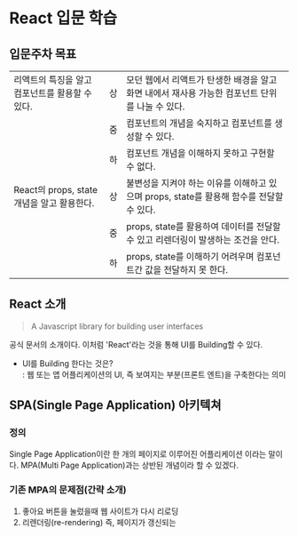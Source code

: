 # React 입문 학습

## 입문주차 목표

|                                                 |     |                                                                                                 |
| ----------------------------------------------- | --- | ----------------------------------------------------------------------------------------------- |
| 리액트의 특징을 알고 컴포넌트를 활용할 수 있다. | 상  | 모던 웹에서 리액트가 탄생한 배경을 알고 화면 내에서 재사용 가능한 컴포넌트 단위를 나눌 수 있다. |
| &nbsp;                                          | 중  | 컴포넌트의 개념을 숙지하고 컴포넌트를 생성할 수 있다.                                           |
| &nbsp;                                          | 하  | 컴포넌트 개념을 이해하지 못하고 구현할 수 없다.                                                 |
| React의 props, state 개념을 알고 활용한다.      | 상  | 불변성을 지켜야 하는 이유를 이해하고 있으며 props, state를 활용해 함수를 전달할 수 있다.        |
| &nbsp;                                          | 중  | props, state를 활용하여 데이터를 전달할 수 있고 리렌더링이 발생하는 조건을 안다.                |
| &nbsp;                                          | 하  | props, state를 이해하기 어려우며 컴포넌트간 값을 전달하지 못 한다.                              |

## React 소개

> A Javascript library for building user interfaces

공식 문서의 소개이다. 이처럼 'React'라는 것을 통해 UI를 Building할 수 있다.

- UI를 Building 한다는 것은?  
  : 웹 또는 앱 어플리케이션의 UI, 즉 보여지는 부분(프론트 엔트)을 구축한다는 의미

## SPA(Single Page Application) 아키텍쳐

### 정의

Single Page Application이란 한 개의 페이지로 이루어진 어플리케이션 이라는 말이다.
MPA(Multi Page Application)과는 상반된 개념이라 할 수 있겠다.

### 기존 MPA의 문제점(간략 소개)

1. 좋아요 버튼을 눌렀을때 웹 사이트가 다시 리로딩
2. 리렌더링(re-rendering) 즉, 페이지가 갱신되는

